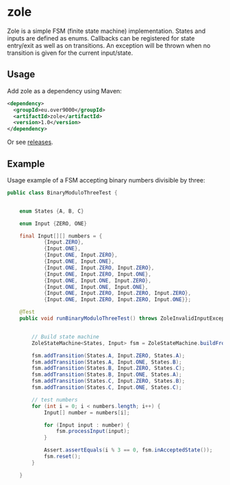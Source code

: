 # zole
Zole is a simple FSM (finite state machine) implementation.
States and inputs are defined as enums. Callbacks can be registered for state entry/exit as well as on transitions.
An exception will be thrown when no transition is given for the current input/state.

## Usage

Add zole as a dependency using Maven:
```xml
<dependency>
  <groupId>eu.over9000</groupId>
  <artifactId>zole</artifactId>
  <version>1.0</version>
</dependency>
```
Or see [releases](https://github.com/s1mpl3x/zole/releases).

## Example

Usage example of a FSM accepting binary numbers divisible by three: 

```java
public class BinaryModuloThreeTest {


	enum States {A, B, C}

	enum Input {ZERO, ONE}

	final Input[][] numbers = {
			{Input.ZERO},
			{Input.ONE},
			{Input.ONE, Input.ZERO},
			{Input.ONE, Input.ONE},
			{Input.ONE, Input.ZERO, Input.ZERO},
			{Input.ONE, Input.ZERO, Input.ONE},
			{Input.ONE, Input.ONE, Input.ZERO},
			{Input.ONE, Input.ONE, Input.ONE},
			{Input.ONE, Input.ZERO, Input.ZERO, Input.ZERO},
			{Input.ONE, Input.ZERO, Input.ZERO, Input.ONE}};

	@Test
	public void runBinaryModuloThreeTest() throws ZoleInvalidInputException {


		// Build state machine
		ZoleStateMachine<States, Input> fsm = ZoleStateMachine.buildFrom(States.class, Input.class, States.A, EnumSet.of(States.A));

		fsm.addTransition(States.A, Input.ZERO, States.A);
		fsm.addTransition(States.A, Input.ONE, States.B);
		fsm.addTransition(States.B, Input.ZERO, States.C);
		fsm.addTransition(States.B, Input.ONE, States.A);
		fsm.addTransition(States.C, Input.ZERO, States.B);
		fsm.addTransition(States.C, Input.ONE, States.C);

		// test numbers
		for (int i = 0; i < numbers.length; i++) {
			Input[] number = numbers[i];

			for (Input input : number) {
				fsm.processInput(input);
			}

			Assert.assertEquals(i % 3 == 0, fsm.inAcceptedState());
			fsm.reset();
		}

	}
```
